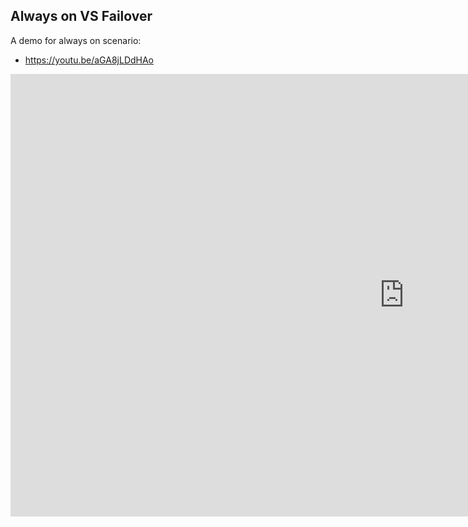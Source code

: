 ## Always on VS Failover

A demo for always on scenario:
* <https://youtu.be/aGA8jLDdHAo>

<iframe width="1259" height="708" src="https://www.youtube.com/embed/aGA8jLDdHAo" title="Peplink SpeedFusion Hot Failover VS Typical Failover Routers" frameborder="0" allow="accelerometer; autoplay; clipboard-write; encrypted-media; gyroscope; picture-in-picture; web-share" referrerpolicy="strict-origin-when-cross-origin" allowfullscreen></iframe>
